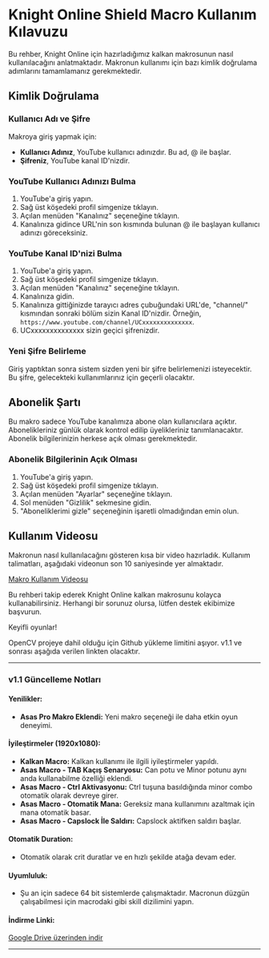 # Knight Online Shield Macro Kullanım Kılavuzu

Bu rehber, Knight Online için hazırladığımız kalkan makrosunun nasıl kullanılacağını anlatmaktadır. Makronun kullanımı için bazı kimlik doğrulama adımlarını tamamlamanız gerekmektedir.

## Kimlik Doğrulama

### Kullanıcı Adı ve Şifre

Makroya giriş yapmak için:
- **Kullanıcı Adınız**, YouTube kullanıcı adınızdır. Bu ad, @ ile başlar.
- **Şifreniz**, YouTube kanal ID'nizdir.

### YouTube Kullanıcı Adınızı Bulma

1. YouTube'a giriş yapın.
2. Sağ üst köşedeki profil simgenize tıklayın.
3. Açılan menüden "Kanalınız" seçeneğine tıklayın.
4. Kanalınıza gidince URL'nin son kısmında bulunan @ ile başlayan kullanıcı adınızı göreceksiniz.

### YouTube Kanal ID'nizi Bulma

1. YouTube'a giriş yapın.
2. Sağ üst köşedeki profil simgenize tıklayın.
3. Açılan menüden "Kanalınız" seçeneğine tıklayın.
4. Kanalınıza gidin.
5. Kanalınıza gittiğinizde tarayıcı adres çubuğundaki URL'de, "channel/" kısmından sonraki bölüm sizin Kanal ID'nizdir. Örneğin, `https://www.youtube.com/channel/UCxxxxxxxxxxxxxx`.
6. UCxxxxxxxxxxxxxx sizin geçici şifrenizdir.

### Yeni Şifre Belirleme

Giriş yaptıktan sonra sistem sizden yeni bir şifre belirlemenizi isteyecektir. Bu şifre, gelecekteki kullanımlarınız için geçerli olacaktır.

## Abonelik Şartı

Bu makro sadece YouTube kanalımıza abone olan kullanıcılara açıktır. Abonelikleriniz günlük olarak kontrol edilip üyelikleriniz tanımlanacaktır. Abonelik bilgilerinizin herkese açık olması gerekmektedir. 

### Abonelik Bilgilerinin Açık Olması

1. YouTube'a giriş yapın.
2. Sağ üst köşedeki profil simgenize tıklayın.
3. Açılan menüden "Ayarlar" seçeneğine tıklayın.
4. Sol menüden "Gizlilik" sekmesine gidin.
5. "Aboneliklerimi gizle" seçeneğinin işaretli olmadığından emin olun.

## Kullanım Videosu

Makronun nasıl kullanılacağını gösteren kısa bir video hazırladık. Kullanım talimatları, aşağıdaki videonun son 10 saniyesinde yer almaktadır.

[Makro Kullanım Videosu](https://www.youtube.com/watch?v=dQw4w9WgXcQ)

Bu rehberi takip ederek Knight Online kalkan makrosunu kolayca kullanabilirsiniz. Herhangi bir sorunuz olursa, lütfen destek ekibimize başvurun.

Keyifli oyunlar!

OpenCV projeye dahil olduğu için Github yükleme limitini aşıyor.
v1.1 ve sonrası aşağıda verilen linkten olacaktır.

---

### v1.1 Güncelleme Notları

#### Yenilikler:
- **Asas Pro Makro Eklendi:** Yeni makro seçeneği ile daha etkin oyun deneyimi.
  
#### İyileştirmeler (1920x1080):
- **Kalkan Macro:** Kalkan kullanımı ile ilgili iyileştirmeler yapıldı.
- **Asas Macro - TAB Kaçış Senaryosu:** Can potu ve Minor potunu aynı anda kullanabilme özelliği eklendi.
- **Asas Macro - Ctrl Aktivasyonu:** Ctrl tuşuna basıldığında minor combo otomatik olarak devreye girer.
- **Asas Macro - Otomatik Mana:** Gereksiz mana kullanımını azaltmak için mana otomatik basar.
- **Asas Macro - Capslock İle Saldırı:** Capslock aktifken saldırı başlar.
  
#### Otomatik Duration:
- Otomatik olarak crit duratlar ve en hızlı şekilde atağa devam eder.

#### Uyumluluk:
- Şu an için sadece 64 bit sistemlerde çalışmaktadır. Macronun düzgün çalışabilmesi için macrodaki gibi skill dizilimini yapın.

#### İndirme Linki:
[Google Drive üzerinden indir](https://drive.google.com/file/d/1c8lcTy7WP9ZpLApx9O_qAxKzozCjPbBc/view)

---
